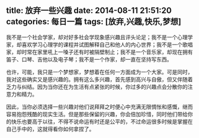 title: 放弃一些兴趣
date: 2014-08-11 21:51:20
categories: 每日一篇
tags: [放弃,兴趣,快乐,梦想]
---
我不是一个社会学家，却对好多社会学现象感兴趣且评头论足；我不是一个心理学家，却喜欢学习心理学的课程并试图解释自己和他人的内心世界；我不是一个歌唱家，却时常在家里吼上一嗓子还有时被隔壁制止；我不是一个音乐家，却现在拥有笛子、口琴、吉他以及电子琴；我不是一个作家，却一直在坚持写东西。  

也许，可能，我只是一个梦想家，梦想着在任何一方面成为一个大家。可是同时，我对这些确实又是感兴趣的。拥有这么多兴趣，首先感到高兴与自傲，但又伴随着乏力与纠结。因为当你还在为生活有点紧张的时候，你过多的兴趣点会分散你的注意力和精力。  

因此，当你必须选择一些兴趣对他们说拜拜之时便心中充满无限惆怅和感慨，继而容易抱怨残酷的现实生活。但是那些保留的兴趣，你会倍加珍惜，同时他们带给你的快乐也要高于以往，不得不说命运有时还是公平的，不过命运很多时候是掌握在自己手中的，这就得看你如何拿捏了。